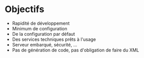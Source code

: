 # Objectifs

* Rapidité de développement
* Minimum de configuration
* De la configuration par défaut
* Des services techniques prêts à l'usage
* Serveur embarqué, sécurité, ...
* Pas de génération de code, pas d'obligation de faire du XML
